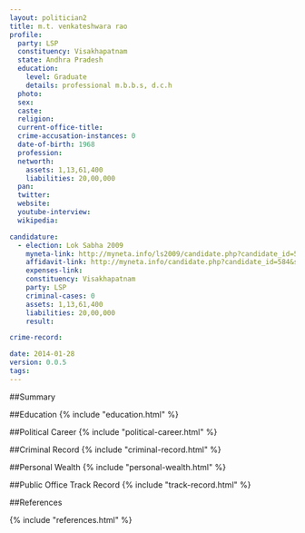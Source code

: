 ```yaml
---
layout: politician2
title: m.t. venkateshwara rao
profile: 
  party: LSP
  constituency: Visakhapatnam
  state: Andhra Pradesh
  education: 
    level: Graduate
    details: professional m.b.b.s, d.c.h
  photo: 
  sex: 
  caste: 
  religion: 
  current-office-title: 
  crime-accusation-instances: 0
  date-of-birth: 1968
  profession: 
  networth: 
    assets: 1,13,61,400
    liabilities: 20,00,000
  pan: 
  twitter: 
  website: 
  youtube-interview: 
  wikipedia: 

candidature: 
  - election: Lok Sabha 2009
    myneta-link: http://myneta.info/ls2009/candidate.php?candidate_id=584
    affidavit-link: http://myneta.info/candidate.php?candidate_id=584&scan=original
    expenses-link: 
    constituency: Visakhapatnam 
    party: LSP
    criminal-cases: 0
    assets: 1,13,61,400
    liabilities: 20,00,000
    result:  

crime-record: 

date: 2014-01-28
version: 0.0.5
tags: 
---
```

##Summary


##Education
{% include "education.html" %}


##Political Career
{% include "political-career.html" %}


##Criminal Record
{% include "criminal-record.html" %}


##Personal Wealth
{% include "personal-wealth.html" %}


##Public Office Track Record
{% include "track-record.html" %}


##References


{% include "references.html" %}